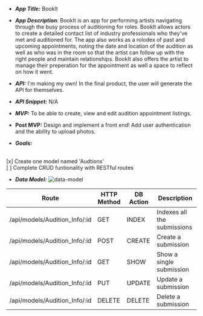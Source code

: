 - **_App Title:_** BookIt

- **_App Description_**: BookIt is an app for performing artists navigating through the busy process of auditioning for roles. BookIt allows actors to create a detailed contact list of industry professionals who they've met and auditioned for. The app also works as a rolodex of past and upcoming appointments, noting the date and location of the audition as well as who was in the room so that the artist can follow up with the right people and maintain relationships. BookIt also offers the artist to manage their preperation for the appointment as well a space to reflect on how it went.

- **_API:_** I'm making my own! In the final product, the user will generate the API for themselves.

- **_API Snippet:_** N/A

- **_MVP:_** To be able to create, view and edit audition appointment listings.

- **Post MVP:** Design and implement a front end! Add user authentication and the ability to upload photos.

- **_Goals:_**
<br>
[x] Create one model named 'Audtions'
<br>
[ ] Complete CRUD funtionality with RESTful routes

- **_Data Model:_**
![data-model](https://github.com/richardsaudek/Booked.it1/blob/046c00cc8e7a508a5b381a0f9c8a87718730de91/project2%20wire.png)

| Route  |  HTTP Method | DB Action  | Description  |
|---|---|---|---|
| /api/models/Audition_Info/:id | GET  | INDEX  | Indexes all the submissions  |
| /api/models/Audition_Info/:id | POST | CREATE  | Create a submission  |
| /api/models/Audition_Info/:id | GET  | SHOW  | Show a single submission  |
| /api/models/Audition_Info/:id | PUT  | UPDATE  | Update a submission  |
| /api/models/Audition_Info/:id | DELETE | DELETE  | Delete a submission  |